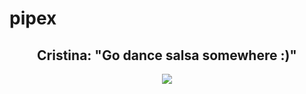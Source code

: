 # pipex

<div align="center">
<h2>Cristina: "Go dance salsa somewhere :)"</h2>

<img src=https://i.scdn.co/image/ab67616d00001e02b442642243bf85a190649469></div>
